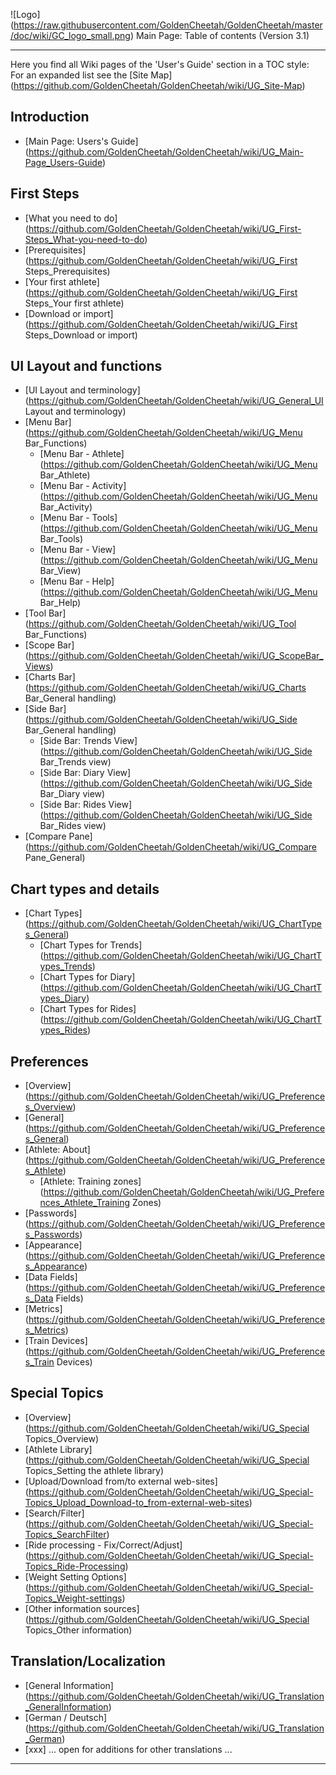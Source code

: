 ![Logo] (https://raw.githubusercontent.com/GoldenCheetah/GoldenCheetah/master/doc/wiki/GC_logo_small.png) Main Page: Table of contents (Version 3.1)
***
Here you find all Wiki pages of the 'User's Guide' section in a TOC style:  
For an expanded list see the [Site Map] (https://github.com/GoldenCheetah/GoldenCheetah/wiki/UG_Site-Map)  

## Introduction

* [Main Page: Users's Guide] (https://github.com/GoldenCheetah/GoldenCheetah/wiki/UG_Main-Page_Users-Guide)

## First Steps

* [What you need to do] (https://github.com/GoldenCheetah/GoldenCheetah/wiki/UG_First-Steps_What-you-need-to-do)
* [Prerequisites] (https://github.com/GoldenCheetah/GoldenCheetah/wiki/UG_First Steps_Prerequisites)
* [Your first athlete] (https://github.com/GoldenCheetah/GoldenCheetah/wiki/UG_First Steps_Your first athlete) 
* [Download or import] (https://github.com/GoldenCheetah/GoldenCheetah/wiki/UG_First Steps_Download or import) 


## UI Layout and functions

* [UI Layout and terminology] (https://github.com/GoldenCheetah/GoldenCheetah/wiki/UG_General_UI Layout and terminology)
* [Menu Bar] (https://github.com/GoldenCheetah/GoldenCheetah/wiki/UG_Menu Bar_Functions)
  * [Menu Bar - Athlete] (https://github.com/GoldenCheetah/GoldenCheetah/wiki/UG_Menu Bar_Athlete)
  * [Menu Bar - Activity] (https://github.com/GoldenCheetah/GoldenCheetah/wiki/UG_Menu Bar_Activity)
  * [Menu Bar - Tools] (https://github.com/GoldenCheetah/GoldenCheetah/wiki/UG_Menu Bar_Tools)
  * [Menu Bar - View] (https://github.com/GoldenCheetah/GoldenCheetah/wiki/UG_Menu Bar_View)
  * [Menu Bar - Help] (https://github.com/GoldenCheetah/GoldenCheetah/wiki/UG_Menu Bar_Help)
* [Tool Bar](https://github.com/GoldenCheetah/GoldenCheetah/wiki/UG_Tool Bar_Functions)
* [Scope Bar] (https://github.com/GoldenCheetah/GoldenCheetah/wiki/UG_ScopeBar_Views)
* [Charts Bar](https://github.com/GoldenCheetah/GoldenCheetah/wiki/UG_Charts Bar_General handling)
* [Side Bar](https://github.com/GoldenCheetah/GoldenCheetah/wiki/UG_Side Bar_General handling)
  * [Side Bar: Trends View](https://github.com/GoldenCheetah/GoldenCheetah/wiki/UG_Side Bar_Trends view)
  * [Side Bar: Diary View](https://github.com/GoldenCheetah/GoldenCheetah/wiki/UG_Side Bar_Diary view)
  * [Side Bar: Rides View](https://github.com/GoldenCheetah/GoldenCheetah/wiki/UG_Side Bar_Rides view)
* [Compare Pane](https://github.com/GoldenCheetah/GoldenCheetah/wiki/UG_Compare Pane_General)

## Chart types and details

* [Chart Types] (https://github.com/GoldenCheetah/GoldenCheetah/wiki/UG_ChartTypes_General)
  * [Chart Types for Trends] (https://github.com/GoldenCheetah/GoldenCheetah/wiki/UG_ChartTypes_Trends)
  * [Chart Types for Diary] (https://github.com/GoldenCheetah/GoldenCheetah/wiki/UG_ChartTypes_Diary)
  * [Chart Types for Rides] (https://github.com/GoldenCheetah/GoldenCheetah/wiki/UG_ChartTypes_Rides)

## Preferences

* [Overview] (https://github.com/GoldenCheetah/GoldenCheetah/wiki/UG_Preferences_Overview)
* [General] (https://github.com/GoldenCheetah/GoldenCheetah/wiki/UG_Preferences_General)
* [Athlete: About] (https://github.com/GoldenCheetah/GoldenCheetah/wiki/UG_Preferences_Athlete)
  * [Athlete: Training zones] (https://github.com/GoldenCheetah/GoldenCheetah/wiki/UG_Preferences_Athlete_Training Zones)
* [Passwords] (https://github.com/GoldenCheetah/GoldenCheetah/wiki/UG_Preferences_Passwords)
* [Appearance] (https://github.com/GoldenCheetah/GoldenCheetah/wiki/UG_Preferences_Appearance)
* [Data Fields] (https://github.com/GoldenCheetah/GoldenCheetah/wiki/UG_Preferences_Data Fields)
* [Metrics] (https://github.com/GoldenCheetah/GoldenCheetah/wiki/UG_Preferences_Metrics)
* [Train Devices] (https://github.com/GoldenCheetah/GoldenCheetah/wiki/UG_Preferences_Train Devices)

## Special Topics

* [Overview] (https://github.com/GoldenCheetah/GoldenCheetah/wiki/UG_Special Topics_Overview)
* [Athlete Library] (https://github.com/GoldenCheetah/GoldenCheetah/wiki/UG_Special Topics_Setting the athlete library)
* [Upload/Download from/to external web-sites] (https://github.com/GoldenCheetah/GoldenCheetah/wiki/UG_Special-Topics_Upload_Download-to_from-external-web-sites)
* [Search/Filter] (https://github.com/GoldenCheetah/GoldenCheetah/wiki/UG_Special-Topics_SearchFilter)
* [Ride processing - Fix/Correct/Adjust] (https://github.com/GoldenCheetah/GoldenCheetah/wiki/UG_Special-Topics_Ride-Processing)
* [Weight Setting Options] (https://github.com/GoldenCheetah/GoldenCheetah/wiki/UG_Special-Topics_Weight-settings)
* [Other information sources] (https://github.com/GoldenCheetah/GoldenCheetah/wiki/UG_Special Topics_Other information)

## Translation/Localization

* [General Information] (https://github.com/GoldenCheetah/GoldenCheetah/wiki/UG_Translation_GeneralInformation)
* [German / Deutsch] (https://github.com/GoldenCheetah/GoldenCheetah/wiki/UG_Translation_German)
* [xxx] ... open for additions for other translations ...

***
